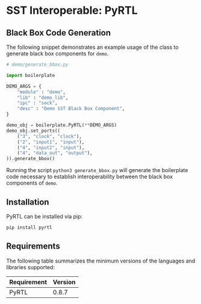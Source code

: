 # SST Interoperable: PyRTL

## Black Box Code Generation

The following snippet demonstrates an example usage of the class to generate black box components
for `demo`.

```python
# demo/generate_bbox.py

import boilerplate

DEMO_ARGS = {
    "module" : "demo",
    "lib" : "demo_lib",
    "ipc" : "sock",
    "desc" : "Demo SST Black Box Component",
}

demo_obj = boilerplate.PyRTL(**DEMO_ARGS)
demo_obj.set_ports((
    ("3", "clock", "clock"),
    ("2", "input1", "input"),
    ("4", "input2", "input"),
    ("4", "data_out", "output"),
)).generate_bbox()
```

Running the script `python3 generate_bbox.py` will generate the boilerplate code necessary to
establish interoperability between the black box components of `demo`.

## Installation

PyRTL can be installed via pip:
```bash
pip install pyrtl
```

## Requirements

The following table summarizes the minimum versions of the languages and libraries supported:

|Requirement|Version|
|-----------|-------|
|PyRTL      |0.8.7  |
